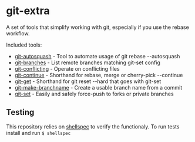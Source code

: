 # git-extra

A set of tools that simplify working with git, especially if you use the rebase
workflow.

Included tools:
* [git-autosquash] - Tool to automate usage of git rebase --autosquash
* [git-branches] - List remote branches matching git-set config
* [git-conflicting] - Operate on conflicting files
* [git-continue] - Shorthand for rebase, merge or cherry-pick --continue
* [git-get] - Shorthand for git reset --hard that goes with git-set
* [git-make-branchname] - Create a usable branch name from a commit
* [git-set] - Easily and safely force-push to forks or private branches

[git-autosquash]: docs/git-autosquash.md
[git-branches]: docs/git-branches.md
[git-conflicting]: docs/git-conflicting.md
[git-continue]: docs/git-continue.md
[git-get]: docs/git-get.md
[git-make-branchname]: docs/git-make-branchname.md
[git-set]: docs/git-set.md

## Testing

This repository relies on [shellspec] to verify the functionaly. To run tests
install and run `$ shellspec`

[shellspec]: https://github.com/shellspec/shellspec
